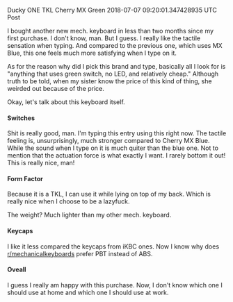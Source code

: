 Ducky ONE TKL Cherry MX Green
2018-07-07 09:20:01.347428935 UTC
Post

I bought another new mech. keyboard in less than two months since my first purchase.
I don't know, man.
But I guess. I really like the tactile sensation when typing.
And compared to the previous one, which uses MX Blue, this one feels much more
satisfying when I type on it.

As for the reason why did I pick this brand and type, basically all I look for is
"anything that uses green switch, no LED, and relatively cheap."
Although truth to be told, when my sister know the price of this kind of thing,
she weirded out because of the price.

Okay, let's talk about this keyboard itself.

#### Switches
Shit is really good, man.
I'm typing this entry using this right now.
The tactile feeling is, unsurprisingly, much stronger compared to Cherry MX Blue.
While the sound when I type on it is much quiter than the blue one.
Not to mention that the actuation force is what exactly I want.
I rarely bottom it out!
This is really nice, man!

#### Form Factor
Because it is a TKL, I can use it while lying on top of my back.
Which is really nice when I choose to be a lazyfuck.

The weight? Much lighter than my other mech. keyboard.

#### Keycaps
I like it less compared the keycaps from iKBC ones.
Now I know why does [r/mechanicalkeyboards](https://reddit.com/r/mechanicalkeyboards)
prefer PBT instead of ABS.

#### Oveall
I guess I really am happy with this purchase.
Now, I don't know which one I should use at home and which one I should use at work.
